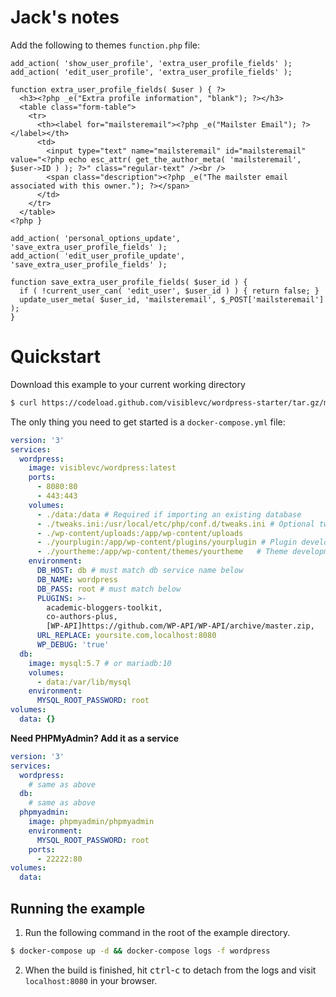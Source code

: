 # Jack's notes
Add the following to themes `function.php` file:

``` 
add_action( 'show_user_profile', 'extra_user_profile_fields' );
add_action( 'edit_user_profile', 'extra_user_profile_fields' );

function extra_user_profile_fields( $user ) { ?>
  <h3><?php _e("Extra profile information", "blank"); ?></h3>
  <table class="form-table">
    <tr>
      <th><label for="mailsteremail"><?php _e("Mailster Email"); ?></label></th>
      <td>
        <input type="text" name="mailsteremail" id="mailsteremail" value="<?php echo esc_attr( get_the_author_meta( 'mailsteremail', $user->ID ) ); ?>" class="regular-text" /><br />
        <span class="description"><?php _e("The mailster email associated with this owner."); ?></span>
      </td>
    </tr>
  </table>
<?php }

add_action( 'personal_options_update', 'save_extra_user_profile_fields' );
add_action( 'edit_user_profile_update', 'save_extra_user_profile_fields' );

function save_extra_user_profile_fields( $user_id ) {
  if ( !current_user_can( 'edit_user', $user_id ) ) { return false; }
  update_user_meta( $user_id, 'mailsteremail', $_POST['mailsteremail'] );
}
```


# Quickstart

Download this example to your current working directory

```sh
$ curl https://codeload.github.com/visiblevc/wordpress-starter/tar.gz/master | tar -xz --strip 1 wordpress-starter-master/example
```

The only thing you need to get started is a `docker-compose.yml` file:

```yml
version: '3'
services:
  wordpress:
    image: visiblevc/wordpress:latest
    ports:
      - 8080:80
      - 443:443
    volumes:
      - ./data:/data # Required if importing an existing database
      - ./tweaks.ini:/usr/local/etc/php/conf.d/tweaks.ini # Optional tweaks to the php.ini config
      - ./wp-content/uploads:/app/wp-content/uploads
      - ./yourplugin:/app/wp-content/plugins/yourplugin # Plugin development
      - ./yourtheme:/app/wp-content/themes/yourtheme   # Theme development
    environment:
      DB_HOST: db # must match db service name below
      DB_NAME: wordpress
      DB_PASS: root # must match below
      PLUGINS: >-
        academic-bloggers-toolkit,
        co-authors-plus,
        [WP-API]https://github.com/WP-API/WP-API/archive/master.zip,
      URL_REPLACE: yoursite.com,localhost:8080
      WP_DEBUG: 'true'
  db:
    image: mysql:5.7 # or mariadb:10
    volumes:
      - data:/var/lib/mysql
    environment:
      MYSQL_ROOT_PASSWORD: root
volumes:
  data: {}
```

**Need PHPMyAdmin? Add it as a service**

```yml
version: '3'
services:
  wordpress:
    # same as above
  db:
    # same as above
  phpmyadmin:
    image: phpmyadmin/phpmyadmin
    environment:
      MYSQL_ROOT_PASSWORD: root
    ports:
      - 22222:80
volumes:
  data:
```

## Running the example

1. Run the following command in the root of the example directory.
```sh
$ docker-compose up -d && docker-compose logs -f wordpress
```

2. When the build is finished, hit <kbd>ctrl</kbd>-<kbd>c</kbd> to detach from the logs and visit `localhost:8080` in your browser.

